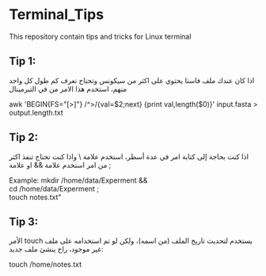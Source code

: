 # Terminal_Tips
This repository contain tips and tricks for Linux terminal 

## Tip 1: 
اذا كان عندك ملف فاستا يحتوي على اكثر من سيكونس وتحتاج تعرف كم طول كل واحد منهم، استخدم هذا الامر من في التيرمينال 

  awk 'BEGIN{FS="[>]"} /^>/{val=$2;next} {print val,length($0)}' input.fasta > output.length.txt
  
## Tip 2:
  اذا كنت بحاجة إلى كتابة امر في عدة أسطر، استخدم علامة \ واذا كنت تحتاج تنفذ اكثر من امر استخدم علامة && او علامة ;
 
  Example: 
  mkdir /home/data/Experment && \
  cd /home/data/Experment ; \
  touch notes.txt"
  
  
## Tip 3: 
  الأمر touch يستخدم لتحديث تاريخ الملف (من اسمه)، ولكن لو تم استخدامه على ملف غير موجود، راح ينشئ ملف جديد:
  
   touch /home/notes.txt
